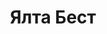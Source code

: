 --- 
title: "Ялта Бест" 
site: "http://www.yaltabest.ru" 
town: "Ялта" 
tel: ["(654) 23-22-85, +7 (978) 843-60-50, +38 050 98 00 004, +38 096 587 76 64"] 
address: "Россия, Республика Крым, г. Ялта, г. Ялта, ул. Кирова д. 65" 
mail: "office@yaltabest.ru, yaltabest@yandex.ru, 9800004@gmail.com" 
--- 